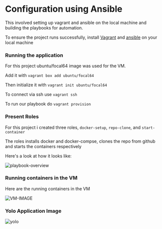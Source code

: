 # Configuration using Ansible

This involved setting up vagrant and ansible on the local machine and building the playbooks for automation.

To ensure the project runs successfully, install [Vagrant](https://developer.hashicorp.com/vagrant/docs/installation) and [ansible](https://docs.ansible.com/ansible/latest/installation_guide/intro_installation.html) on your local machine


### Running the application

For this project ubuntu/focal64 image was used for the VM. 

Add it with `vagrant box add ubuntu/focal64`

Then initialize it with `vagrant init ubuntu/focal64`

To connect via ssh use `vagrant ssh`

To run our playbook do `vagrant provision`

### Present Roles

For this project i created three roles, `docker-setup`, `repo-clone`, and `start-container`

The roles installs docker and docker-compse, clones the repo from github and starts the containers respectively

Here's a look at how it looks like:

![playbook-overview](https://user-images.githubusercontent.com/25295807/211704986-55a66e9d-aa45-4f21-aad4-956a70d8853e.png)

### Running containers in the VM

Here are the running containers in the VM

![VM-IMAGE](https://user-images.githubusercontent.com/25295807/211692202-9f6a23ca-435e-4ff2-ba8a-4bb3a9d7d97e.png)

### Yolo Application Image

![yolo](https://user-images.githubusercontent.com/25295807/211692485-7956a2de-8a5d-4f15-b9ef-3796ef7c01ba.png)
